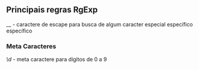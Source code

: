 ## Principais regras RgExp

_\_ -  caractere de escape para busca de algum caracter especial específico específico

### Meta Caracteres

_\d_ - meta caractere para dígitos de 0 a 9




<!-- > ### CLASSES DE CARACTERES

_._ - qualquer caracter exceto nova linha

_\w \d \s_ - palavra, dígito, espaço em branco

_\W \D \S_ - não palavra, não dígito, não espaço em branco

_[]_ - será aceito o que for indicado dentro dos colchetes

_[abc]_ - qualquer caractere minúsculo entre a, b ou c (letras minúsculas) 
_[ABC]_ - mesma regra, só que para caractere maiúsculo

_[^abc]_ - qualquer caractere minúsculo que não seja a, b ou c
_[^ABC]_ - mesma regra, só que para caractere maiúsculo

_[a-g]_ - caractere minúsculo entre a & g
_[A-G]_ - mesma regra, só que para caractere maiúsculo

_[0-9]_ - dígitos entre 0 & 9

_{2}_ - duas ocorrências

_{2,}_ - duas ou mais ocorrências

> ### ÂNCORAS

_^_ - indica o começo da linha

_$_ - indica o final da linha

_\b \B_ - limite de palavra, limite de não palavra 

> ### CARACTERES DE ESCAPE
_\. \* \\_ - escape de caracteres especiais
 -->
